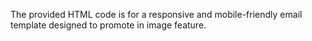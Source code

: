 The provided HTML code is for a responsive and mobile-friendly email template designed to promote in image feature.
